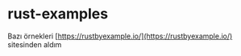 # rust-examples

Bazı örnekleri 
[https://rustbyexample.io/](https://rustbyexample.io/)
sitesinden aldım
